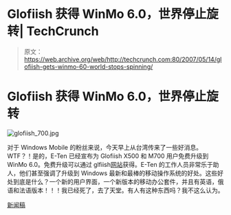 # Glofiish 获得 WinMo 6.0，世界停止旋转| TechCrunch

> 原文：<https://web.archive.org/web/http://techcrunch.com:80/2007/05/14/glofiish-gets-winmo-60-world-stops-spinning/>

# Glofiish 获得 WinMo 6.0，世界停止旋转

![glofiish_700.jpg](img/cb41cc4942acfc91b2965e130d134137.png)

对于 Windows Mobile 的粉丝来说，今天早上从台湾传来了一些好消息。WTF？！是的，E-Ten 已经宣布为 Glofiish X500 和 M700 用户免费升级到 WinMo 6.0。免费升级可以通过 glfiish[网站](https://web.archive.org/web/20130628172752/http://www.glofiish.com/)获得。E-Ten 的工作人员非常乐于助人，他们甚至强调了升级到 Windows 最新和最棒的移动操作系统的好处。这些好处到底是什么？一个新的用户界面，一个新版本的移动办公套件，并且有英语，俄语和法语版本！！！我已经死了，去了天堂。有人有这种东西吗？我不这么认为。

[新闻稿](https://web.archive.org/web/20130628172752/http://www.etencorp.com/PressCenter/press.php?pid=126&tid=2)